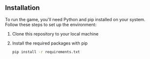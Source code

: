 ## Installation

To run the game, you'll need Python and pip installed on your system. Follow these steps to set up the environment:

1. Clone this repository to your local machine

2. Install the required packages with pip
    ```bash
    pip install -r requirements.txt
    ```
